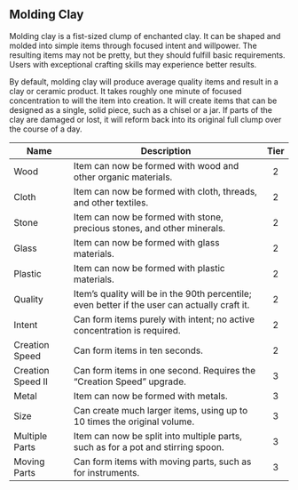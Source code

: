 ## Molding Clay

Molding clay is a fist-sized clump of enchanted clay. It can be shaped and molded into simple items through focused intent and willpower. The resulting items may not be pretty, but they should fulfill basic requirements. Users with exceptional crafting skills may experience better results.

By default, molding clay will produce average quality items and result in a clay or ceramic product. It takes roughly one minute of focused concentration to will the item into creation. It will create items that can be designed as a single, solid piece, such as a chisel or a jar. If parts of the clay are damaged or lost, it will reform back into its original full clump over the course of a day.

 **Name**          | **Description**                                                                               | **Tier** 
-------------------|-----------------------------------------------------------------------------------------------|:--------:
 Wood              | Item can now be formed with wood and other organic materials.                                 | 2        
 Cloth             | Item can now be formed with cloth, threads, and other textiles.                               | 2        
 Stone             | Item can now be formed with stone, precious stones, and other minerals.                       | 2        
 Glass             | Item can now be formed with glass materials.                                                  | 2        
 Plastic           | Item can now be formed with plastic materials.                                                | 2        
 Quality           | Item’s quality will be in the 90th percentile; even better if the user can actually craft it. | 2        
 Intent            | Can form items purely with intent; no active concentration is required.                       | 2        
 Creation Speed    | Can form items in ten seconds.                                                                | 2        
 Creation Speed II | Can form items in one second. Requires the “Creation Speed” upgrade.                          | 3        
 Metal             | Item can now be formed with metals.                                                           | 3        
 Size              | Can create much larger items, using up to 10 times the original volume.                       | 3        
 Multiple Parts    | Item can now be split into multiple parts, such as for a pot and stirring spoon.              | 3        
 Moving Parts      | Can form items with moving parts, such as for instruments.                                    | 3        
